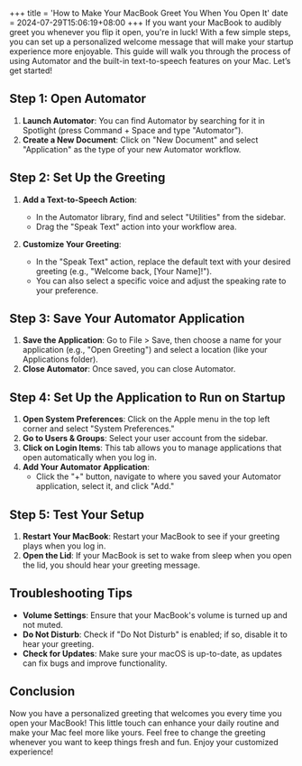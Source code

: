 +++
title = 'How to Make Your MacBook Greet You When You Open It'
date = 2024-07-29T15:06:19+08:00
+++
If you want your MacBook to audibly greet you whenever you flip it open, you're in luck! With a few simple steps, you can set up a personalized welcome message that will make your startup experience more enjoyable. This guide will walk you through the process of using Automator and the built-in text-to-speech features on your Mac. Let’s get started!  
   
## Step 1: Open Automator  
   
1. **Launch Automator**: You can find Automator by searching for it in Spotlight (press Command + Space and type "Automator").  
2. **Create a New Document**: Click on "New Document" and select "Application" as the type of your new Automator workflow.  
   
## Step 2: Set Up the Greeting  
   
1. **Add a Text-to-Speech Action**:  
   - In the Automator library, find and select "Utilities" from the sidebar.  
   - Drag the "Speak Text" action into your workflow area.  
   
2. **Customize Your Greeting**:  
   - In the "Speak Text" action, replace the default text with your desired greeting (e.g., "Welcome back, [Your Name]!").  
   - You can also select a specific voice and adjust the speaking rate to your preference.  
   
## Step 3: Save Your Automator Application  
   
1. **Save the Application**: Go to File > Save, then choose a name for your application (e.g., "Open Greeting") and select a location (like your Applications folder).  
2. **Close Automator**: Once saved, you can close Automator.  
   
## Step 4: Set Up the Application to Run on Startup  
   
1. **Open System Preferences**: Click on the Apple menu in the top left corner and select "System Preferences."  
2. **Go to Users & Groups**: Select your user account from the sidebar.  
3. **Click on Login Items**: This tab allows you to manage applications that open automatically when you log in.  
4. **Add Your Automator Application**:  
   - Click the "+" button, navigate to where you saved your Automator application, select it, and click "Add."  
   
## Step 5: Test Your Setup  
   
1. **Restart Your MacBook**: Restart your MacBook to see if your greeting plays when you log in.  
2. **Open the Lid**: If your MacBook is set to wake from sleep when you open the lid, you should hear your greeting message.  
   
## Troubleshooting Tips  
   
- **Volume Settings**: Ensure that your MacBook's volume is turned up and not muted.  
- **Do Not Disturb**: Check if "Do Not Disturb" is enabled; if so, disable it to hear your greeting.  
- **Check for Updates**: Make sure your macOS is up-to-date, as updates can fix bugs and improve functionality.  
   
## Conclusion  
   
Now you have a personalized greeting that welcomes you every time you open your MacBook! This little touch can enhance your daily routine and make your Mac feel more like yours. Feel free to change the greeting whenever you want to keep things fresh and fun. Enjoy your customized experience!